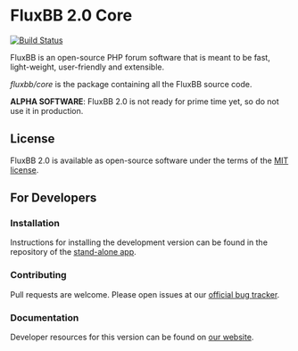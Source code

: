# FluxBB 2.0 Core

[![Build Status](https://travis-ci.org/fluxbb/core.png)](https://travis-ci.org/fluxbb/core)

FluxBB is an open-source PHP forum software that is meant to be fast, light-weight, user-friendly and extensible.

*fluxbb/core* is the package containing all the FluxBB source code.

**ALPHA SOFTWARE**: FluxBB 2.0 is not ready for prime time yet, so do not use it in production.

## License

FluxBB 2.0 is available as open-source software under the terms of the
[MIT license](http://opensource.org/licenses/MIT).

## For Developers

### Installation

Instructions for installing the development version can be found in the repository of the
[stand-alone app](https://github.com/fluxbb/fluxbb/tree/2.0#readme).

### Contributing

Pull requests are welcome. Please open issues at our [official bug tracker](https://fluxbb.org/development/core/).

### Documentation

Developer resources for this version can be found on [our website](https://fluxbb.org/docs/v2.0).
